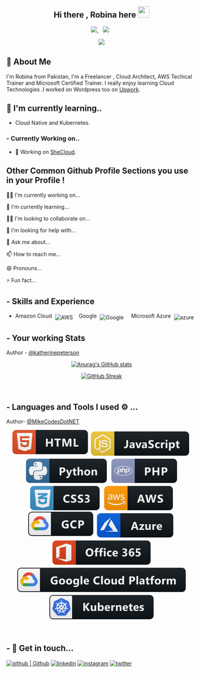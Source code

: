 
<div align="center"> 
   <h2 align="center">Hi there , Robina here <img src="https://github.com/RobinaMirbahar/RobinaMirbahar/blob/main/ProfileImages/Hi-Robina.gif" height="30" width="30"> </h2></div>
   
<p align='center'>
   <p align='center'>
   <a href="https://www.linkedin.com/in/robina-mallah/"><img height="30" src="https://github.com/RobinaMirbahar/RobinaMirbahar/blob/main/SVG/Social/linkedin-icon-2.svg">                </a>&nbsp;&nbsp;
    <a href="https://twitter.com/robinamirbahar"><img height="30" src="https://github.com/RobinaMirbahar/RobinaMirbahar/blob/main/SVG/Social/twitter-6.svg"></a>&nbsp;&nbsp;
</p>
</p>

<p align='center'>
      <img align="center"><img src="https://drive.google.com/file/d/1t3MX5iOK3SeZOBSc1UPSEiC_ukAJV-I-/view?usp=sharing">
</p>


## 🚀 About Me
I'm Robina from Pakistan, I'm a Freelancer , Cloud Architect, AWS Techical Trainer and Microsoft Certified Trainer. I really enjoy learning Cloud Technologies .I worked on Wordpress too on [Upwork](https://www.upwork.com). 


## 🧠 I'm currently learning..
-   Cloud Native and Kubernetes.

### - Currently Working on..
- 🔭 Working on [SheCloud](https://github.com/SheCloud). 

## Other Common Github Profile Sections you use in your Profile !
👩‍💻 I'm currently working on...

🧠 I'm currently learning...

👯‍♀️ I'm looking to collaborate on...

🤔 I'm looking for help with...

💬 Ask me about...

📫 How to reach me...

😄 Pronouns...

⚡️ Fun fact...


## - Skills and Experience
- Amazon Cloud <img src="https://github.com/RobinaMirbahar/RobinaMirbahar/blob/main/SVG/Services/amazonaws.svg" alt="AWS" height='40' style="vertical-align:top; margin:4px">&nbsp;&nbsp; Google <img src="https://github.com/RobinaMirbahar/RobinaMirbahar/blob/main/SVG/Services/googlecloud.svg" alt="Google" height='40' style="vertical-align:top; margin:4px"> &nbsp;&nbsp; Microsoft Azure <img src="https://github.com/RobinaMirbahar/RobinaMirbahar/blob/main/SVG/Services/microsoftazure.svg" alt="azure" height='40' style="vertical-align:top; margin:4px">

 
## - Your working Stats
Author - [@katherinepeterson](https://www.github.com/octokatherine)
<div align="center"> 
   
[![Anurag's GitHub stats](https://github-readme-stats.vercel.app/api?username=robinamirbahar)](https://github.com/anuraghazra/github-readme-stats)
    
[![GitHub Streak](https://github-readme-streak-stats.herokuapp.com/?user=robinamirbahar)](https://git.io/streak-stats)
   
</div>
<br />   

## - Languages and Tools I used ⚙️ ...
<!-- For more icons please follow  https://github.com/MikeCodesDotNET/ColoredBadges -->
Author- [@MikeCodesDotNET](https://www.github.com/MikeCodesDotNET)

<p align="center">
   <img src="https://github.com/MikeCodesDotNET/ColoredBadges/blob/master/svg/dev/languages/html.svg" alt="HTML" style="vertical-align:top margin:6px 4px">  
   <img src="https://github.com/MikeCodesDotNET/ColoredBadges/blob/master/svg/dev/languages/js.svg" alt="js" style="vertical-align:top; margin:4px">
   <img src="https://raw.githubusercontent.com/8bithemant/8bithemant/master/svg/dev/languages/python.svg" alt="python" style="vertical-align:top; margin:4px">
   <img src="https://github.com/MikeCodesDotNET/ColoredBadges/blob/master/svg/dev/languages/php.svg" alt="php" style="vertical-align:top; margin:4px">
   <img src="https://github.com/MikeCodesDotNET/ColoredBadges/blob/master/svg/dev/languages/css3.svg" alt="css3" style="vertical-align:top; margin:4px">
   <img src="https://github.com/MikeCodesDotNET/ColoredBadges/blob/master/svg/dev/services/aws.svg" alt="AWS" style="vertical-align:top; margin:4px" >
   <img src="https://github.com/MikeCodesDotNET/ColoredBadges/blob/master/svg/dev/services/gcp.svg" alt="GCP" style="vertical-align:top margin:6px 4px">  
  <img src="https://github.com/MikeCodesDotNET/ColoredBadges/blob/master/svg/dev/services/azure.svg" alt="azure" style="vertical-align:top; margin:4px">
  <img src="https://github.com/MikeCodesDotNET/ColoredBadges/blob/master/svg/dev/services/office_365.svg" alt="m365" style="vertical-align:top; margin:4px">
   <img src="https://github.com/MikeCodesDotNET/ColoredBadges/blob/master/svg/dev/services/google_cloud_platform.svg" alt="GCP" style="vertical-align:top; margin:4px">
   <img src="https://github.com/MikeCodesDotNET/ColoredBadges/blob/master/svg/dev/services/kubernetes.svg" alt="KB" style="vertical-align:top; margin:4px">
</p>

<br />

## - 💬 Get in touch...

[<img align="center" src='https://github.com/RobinaMirbahar/RobinaMirbahar/blob/main/SVG/Social/github-icon.svg' alt="github | Github" height='40' width='40'>](https://github.com/robinamirbahar) 
[<img align="center" src='https://github.com/RobinaMirbahar/RobinaMirbahar/blob/main/SVG/Social/linkedin.svg' alt='linkedin' height='40' >](https://www.linkedIn.com/robina-mirbahar) 
[<img align="center" src='https://github.com/RobinaMirbahar/RobinaMirbahar/blob/main/SVG/Social/instagram.svg' alt='instagram' height='40' >](https://www.instagram.com/she.cloud) 
[<img align="center" src='https://github.com/RobinaMirbahar/RobinaMirbahar/blob/main/SVG/Social/twitter.svg' alt='twitter' height='40'>](https://www.twitter.com/robinamirbahar) 
   
